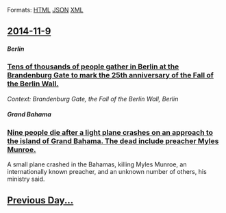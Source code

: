 
Formats: [HTML](2014/11/9/index.html)  [JSON](2014/11/9/index.json)  [XML](2014/11/9/index.xml)  

## [2014-11-9](/news/2014/11/9/index.md)

##### Berlin
### [Tens of thousands of people gather in Berlin at the Brandenburg Gate to mark the 25th anniversary of the Fall of the Berlin Wall. ](/news/2014/11/9/tens-of-thousands-of-people-gather-in-berlin-at-the-brandenburg-gate-to-mark-the-25th-anniversary-of-the-fall-of-the-berlin-wall.md)
_Context: Brandenburg Gate, the Fall of the Berlin Wall, Berlin_

##### Grand Bahama
### [Nine people die after a light plane crashes on an approach to the island of Grand Bahama. The dead include preacher Myles Munroe. ](/news/2014/11/9/nine-people-die-after-a-light-plane-crashes-on-an-approach-to-the-island-of-grand-bahama-the-dead-include-preacher-myles-munroe.md)
A small plane crashed in the Bahamas, killing Myles Munroe, an internationally known preacher, and an unknown number of others, his ministry said.

## [Previous Day...](/news/2014/11/8/index.md)

